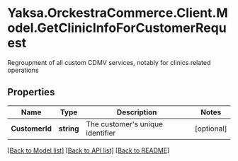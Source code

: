 # Yaksa.OrckestraCommerce.Client.Model.GetClinicInfoForCustomerRequest
Regroupment of all custom CDMV services, notably for clinics related operations

## Properties

Name | Type | Description | Notes
------------ | ------------- | ------------- | -------------
**CustomerId** | **string** | The customer&#39;s unique identifier | [optional] 

[[Back to Model list]](../README.md#documentation-for-models) [[Back to API list]](../README.md#documentation-for-api-endpoints) [[Back to README]](../README.md)

